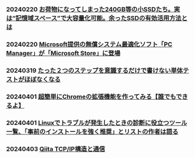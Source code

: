 ### 20240220 [お荷物になってしまった240GB等の小SSDたち。実は“記憶域スペース”で大容量化可能。余ったSSDの有効活用方法とは](https://pc.watch.impress.co.jp/docs/topic/feature/1568109.html)
### 20240220 [Microsoft提供の無償システム最適化ソフト「PC Manager」が「Microsoft Store」に登場](https://forest.watch.impress.co.jp/docs/serial/yajiuma/1569852.html)
### 20240319 [たった２つのステップを意識するだけで書けない単体テストがほぼなくなる](https://qiita.com/_mi/items/ce66aa922ee46b00ab2d)
### 20240401 [超簡単にChromeの拡張機能を作ってみる【誰でもできるよ】](https://qiita.com/kim_t0814/items/084bb8c042defc1e232d)
### 20240401 [Linuxでトラブルが発生したときの診断に役立つツール一覧、「事前のインストールを強く推奨」とリストの作者は語る](https://gigazine.net/news/20240327-linux-crisis-tools/)
### 20240403 [Qiita TCP/IP構造と通信](https://qiita.com/lz910201/items/3441ef3bf3a19cdbce81?utm_source=Qiita%E3%83%8B%E3%83%A5%E3%83%BC%E3%82%B9&utm_campaign=a929ca8d64-Qiita_newsletter_612_04_03&utm_medium=email&utm_term=0_e44feaa081-a929ca8d64-33166269)
